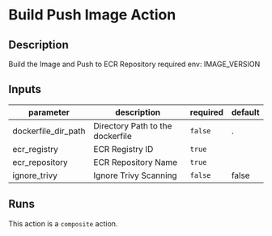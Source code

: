 # Build Push Image Action

<!-- action-docs-description -->
## Description

Build the Image and Push to ECR Repository
required env:
  IMAGE_VERSION
<!-- action-docs-description -->

<!-- markdownlint-disable line-length -->
<!-- action-docs-inputs -->
## Inputs

| parameter | description | required | default |
| --- | --- | --- | --- |
| dockerfile_dir_path | Directory Path to the dockerfile | `false` | . |
| ecr_registry | ECR Registry ID | `true` |  |
| ecr_repository | ECR Repository Name | `true` |  |
| ignore_trivy | Ignore Trivy Scanning | `false` | false |
<!-- action-docs-inputs -->
<!-- markdownlint-enable line-length -->

<!-- action-docs-outputs -->

<!-- action-docs-outputs -->

<!-- action-docs-runs -->
## Runs

This action is a `composite` action.
<!-- action-docs-runs -->
